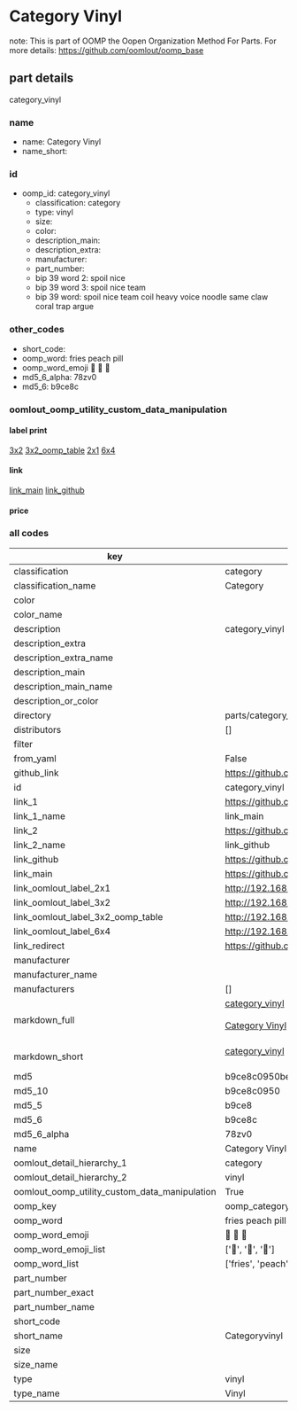 # Category Vinyl  

note: This is part of OOMP the Oopen Organization Method For Parts. For more details: https://github.com/oomlout/oomp_base

##  part details
  



category_vinyl



### name
* name: Category Vinyl
* name_short: 
### id
* oomp_id: category_vinyl
  * classification: category
  * type: vinyl
  * size: 
  * color: 
  * description_main: 
  * description_extra: 
  * manufacturer: 
  * part_number: 
  * bip 39 word 2: spoil nice
  * bip 39 word 3: spoil nice team
  * bip 39 word: spoil nice team coil heavy voice noodle same claw coral trap argue

### other_codes
* short_code: 
* oomp_word: fries peach pill
* oomp_word_emoji :fries: :peach: :pill:
* md5_6_alpha: 78zv0
* md5_6: b9ce8c






### oomlout_oomp_utility_custom_data_manipulation
#### label print
[3x2](http://192.168.1.245:1112/?label=oomp%2078zv0)
[3x2_oomp_table](http://192.168.1.108:1112/?label=oomp%2078zv0)
[2x1](http://192.168.1.242:1112/?label=oomp%2078zv0)
[6x4](http://192.168.1.55:1112/?label=oomp%2078zv0)    

#### link

[link_main](https://github.com/oomlout/oomlout_oomp_version_1_messy/tree/main/parts/category_vinyl) [link_github](https://github.com/oomlout/oomlout_oomp_version_1_messy/tree/main/parts/category_vinyl)                             

#### price







### all codes 
| key | value |  
| --- | --- |  
| classification | category |  
| classification_name | Category |  
| color |  |  
| color_name |  |  
| description | category_vinyl |  
| description_extra |  |  
| description_extra_name |  |  
| description_main |  |  
| description_main_name |  |  
| description_or_color |   |  
| directory | parts/category_vinyl |  
| distributors | [] |  
| filter |  |  
| from_yaml | False |  
| github_link | https://github.com/oomlout/oomlout_oomp_part_src/tree/main/parts/category_vinyl |  
| id | category_vinyl |  
| link_1 | https://github.com/oomlout/oomlout_oomp_version_1_messy/tree/main/parts/category_vinyl |  
| link_1_name | link_main |  
| link_2 | https://github.com/oomlout/oomlout_oomp_version_1_messy/tree/main/parts/category_vinyl |  
| link_2_name | link_github |  
| link_github | https://github.com/oomlout/oomlout_oomp_version_1_messy/tree/main/parts/category_vinyl |  
| link_main | https://github.com/oomlout/oomlout_oomp_version_1_messy/tree/main/parts/category_vinyl |  
| link_oomlout_label_2x1 | http://192.168.1.242:1112/?label=oomp%2078zv0 |  
| link_oomlout_label_3x2 | http://192.168.1.245:1112/?label=oomp%2078zv0 |  
| link_oomlout_label_3x2_oomp_table | http://192.168.1.108:1112/?label=oomp%2078zv0 |  
| link_oomlout_label_6x4 | http://192.168.1.55:1112/?label=oomp%2078zv0 |  
| link_redirect | https://github.com/oomlout/oomlout_oomp_version_1_messy/tree/main/parts/category_vinyl |  
| manufacturer |  |  
| manufacturer_name |  |  
| manufacturers | [] |  
| markdown_full | [category_vinyl](none)<br>[](none)<br>[Category Vinyl](none)<br><br> |  
| markdown_short | [category_vinyl](none)<br><br> |  
| md5 | b9ce8c0950bef2c3d5b532d5bd655e92 |  
| md5_10 | b9ce8c0950 |  
| md5_5 | b9ce8 |  
| md5_6 | b9ce8c |  
| md5_6_alpha | 78zv0 |  
| name | Category Vinyl |  
| oomlout_detail_hierarchy_1 | category |  
| oomlout_detail_hierarchy_2 | vinyl |  
| oomlout_oomp_utility_custom_data_manipulation | True |  
| oomp_key | oomp_category_vinyl |  
| oomp_word | fries peach pill |  
| oomp_word_emoji | :fries: :peach: :pill: |  
| oomp_word_emoji_list | [':fries:', ':peach:', ':pill:'] |  
| oomp_word_list | ['fries', 'peach', 'pill'] |  
| part_number |  |  
| part_number_exact |  |  
| part_number_name |  |  
| short_code |  |  
| short_name | Categoryvinyl |  
| size |  |  
| size_name |  |  
| type | vinyl |  
| type_name | Vinyl |  
